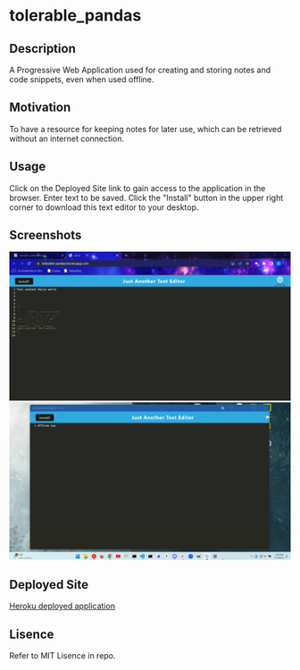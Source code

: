 # tolerable_pandas

## Description
A Progressive Web Application used for creating and storing notes and code snippets, even when used offline.

## Motivation
To have a resource for keeping notes for later use, which can be retrieved without an internet connection.

## Usage
Click on the Deployed Site link to gain access to the application in the browser. Enter text to be saved. Click the "Install" button in the upper right corner to download this text editor to your desktop.

## Screenshots
![App being used in the browser](./images/web-screenshot.png)
![App being used offline on desktop](./images/offline-screenshot.png)

## Deployed Site
[Heroku deployed application](https://tolerable-pandas.herokuapp.com/)

## Lisence
Refer to MIT Lisence in repo.
